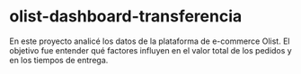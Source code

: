# olist-dashboard-transferencia
En este proyecto analicé los datos de la plataforma de e-commerce Olist. El objetivo fue entender qué factores influyen en el valor total de los pedidos y en los tiempos de entrega.
